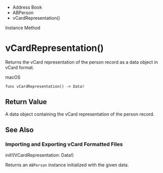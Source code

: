 

- Address Book
- ABPerson
-  vCardRepresentation() 

Instance Method

# vCardRepresentation()

Returns the vCard representation of the person record as a data object in vCard format.

macOS

``` source
func vCardRepresentation() -> Data!
```

## Return Value

A data object containing the vCard representation of the person record.

## See Also

### Importing and Exporting vCard Formatted Files

init!(VCardRepresentation: Data!)

Returns an `ABPerson` instance initialized with the given data.

